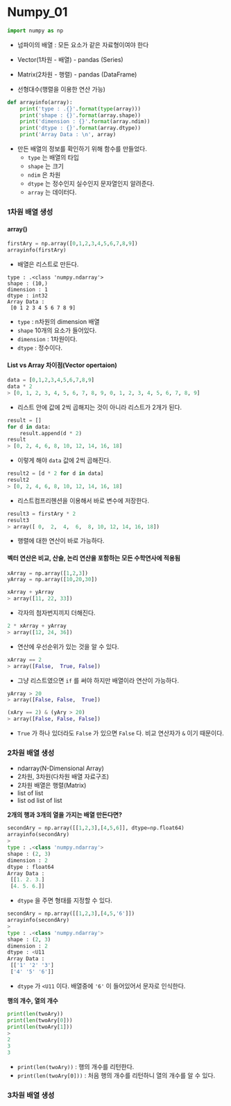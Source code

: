 # Numpy_01

```python
import numpy as np
```

- 넘파이의 배열 : 모든 요소가 같은 자료형이여야 한다

- Vector(1차원 - 배열) - pandas (Series)
- Matrix(2차원 - 행렬) - pandas (DataFrame)

- 선형대수(행렬을 이용한 연산 가능)

```python
def arrayinfo(array):
    print('type : .{}'.format(type(array)))
    print('shape : {}'.format(array.shape))
    print('dimension : {}'.format(array.ndim))
    print('dtype : {}'.format(array.dtype))
    print('Array Data : \n', array)
```

- 만든 배열의 정보를 확인하기 위해 함수를 만들었다. 
  - `type` 는 배열의 타입
  - `shape` 는 크기
  - `ndim` 은 차원
  - `dtype` 는 정수인지 실수인지 문자열인지 알려준다.
  - `array` 는 데이터다.

### 1차원 배열 생성

#### array()

```python
firstAry = np.array([0,1,2,3,4,5,6,7,8,9])
arrayinfo(firstAry)
```

- 배열은 리스트로 만든다. 

```
type : .<class 'numpy.ndarray'>
shape : (10,)
dimension : 1
dtype : int32
Array Data : 
 [0 1 2 3 4 5 6 7 8 9]
```

- `type`  : n차원의 dimension 배열
- `shape` 10개의 요소가 들어있다.
- `dimension` : 1차원이다.
- `dtype` : 정수이다.

#### List vs Array 차이점(Vector opertaion)

```python
data = [0,1,2,3,4,5,6,7,8,9]
data * 2
> [0, 1, 2, 3, 4, 5, 6, 7, 8, 9, 0, 1, 2, 3, 4, 5, 6, 7, 8, 9]
```

- 리스트 안에 값에 2씩 곱해지는 것이 아니라 리스트가 2개가 된다. 

```python
result = []
for d in data:
    result.append(d * 2)
result
> [0, 2, 4, 6, 8, 10, 12, 14, 16, 18]
```

- 이렇게 해야 `data` 값에 2씩 곱해진다. 

```python
result2 = [d * 2 for d in data]
result2
> [0, 2, 4, 6, 8, 10, 12, 14, 16, 18]
```

- 리스트컴프리헨션을 이용해서 바로 변수에 저장한다. 

```python
result3 = firstAry * 2
result3
> array([ 0,  2,  4,  6,  8, 10, 12, 14, 16, 18])
```

- 행렬에 대한 연산이 바로 가능하다. 

#### 벡터 연산은 비교, 산술, 논리 연산을 포함하는 모든 수학연사에 적용됨

```python
xArray = np.array([1,2,3])
yArray = np.array([10,20,30])
```

```python
xArray + yArray
> array([11, 22, 33])
```

- 각자의 첨자번지끼지 더해진다.

```python
2 * xArray + yArray
> array([12, 24, 36])
```

- 연산에 우선순위가 있는 것을 알 수 있다. 

```python
xArray == 2 
> array([False,  True, False])
```

- 그냥 리스트였으면 `if` 를 써야 하지만 배열이라 연산이 가능하다.

```python
yArray > 20
> array([False, False,  True])
```

```python
(xAry == 2) & (yAry > 20) 
> array([False, False, False])
```

- `True` 가 하나 있더라도 `False` 가 있으면 `False` 다. 비교 연산자가 `&` 이기 때문이다.

### 2차원 배열 생성

- ndarray(N-Dimensional Array)
- 2차원, 3차원(다차원 배열 자료구조)
- 2차원 배열은 행렬(Matrix)
- list of list
- list od list of list

**2개의 행과 3개의 열을 가지는 배열 만든다면?**

```python
secondAry = np.array([[1,2,3],[4,5,6]], dtype=np.float64)
arrayinfo(secondAry)
> 
type : .<class 'numpy.ndarray'>
shape : (2, 3)
dimension : 2
dtype : float64
Array Data : 
 [[1. 2. 3.]
 [4. 5. 6.]]
```

- `dtype` 을 주면 형태를 지정할 수 있다. 

```python
secondAry = np.array([[1,2,3],[4,5,'6']])
arrayinfo(secondAry)
>
type : .<class 'numpy.ndarray'>
shape : (2, 3)
dimension : 2
dtype : <U11
Array Data : 
 [['1' '2' '3']
 ['4' '5' '6']]
```

- `dtype` 가 `<U11` 이다. 배열중에 `'6'` 이 들어있어서 문자로 인식한다. 

**행의 개수, 열의 개수**

```python
print(len(twoAry))
print(len(twoAry[0]))
print(len(twoAry[1]))
> 
2
3
3
```

- `print(len(twoAry))` : 행의 개수를 리턴한다.
- `print(len(twoAry[0]))` : 처음 행의 개수를 리턴하니 열의 개수를 알 수 있다. 

### 3차원 배열 생성

